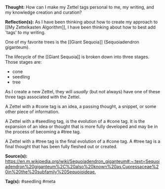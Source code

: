 **Thought:**
How can I make my Zettel tags personal to me, my writing, and my knowledge creation and curation?

**Reflection(s):**
As I have been thinking about how to create my approach to [[My Zettelkasten Algorithm]], I have been thinking about how to best add 'tags' to my writing. 

One of my favorite trees is the [[Giant Sequoia]] (Sequoiadendron giganteum).  

The lifecycle of the [[Giant Sequoia]] is broken down into three stages. Those stages are:
- cone
- seedling
- tree

As I create a new Zettel, they will *usually* (but not always) have one of these three tags associated with the Zettel. 

A Zettel with a #cone tag is an idea, a passing thought, a snippet, or some other piece of information. 

A Zettel with a #seedling tag, is the evolution of a #cone tag.  It is the expansion of an idea or thought that is more fully developed and may be in the process of becoming a #tree tag. 

A Zettel with a #tree tag is the final evolution of a #cone  tag. A #tree  tag is a final thought that has been fully fleshed out or created.

**Source(s):**
<https://en.m.wikipedia.org/wiki/Sequoiadendron_giganteum#:~:text=Sequoiadendron%20giganteum%2C%20also%20known%20as,Cupressaceae%20in%20the%20subfamily%20Sequoioideae.>

**Tag(s):** 
#seedling #meta 